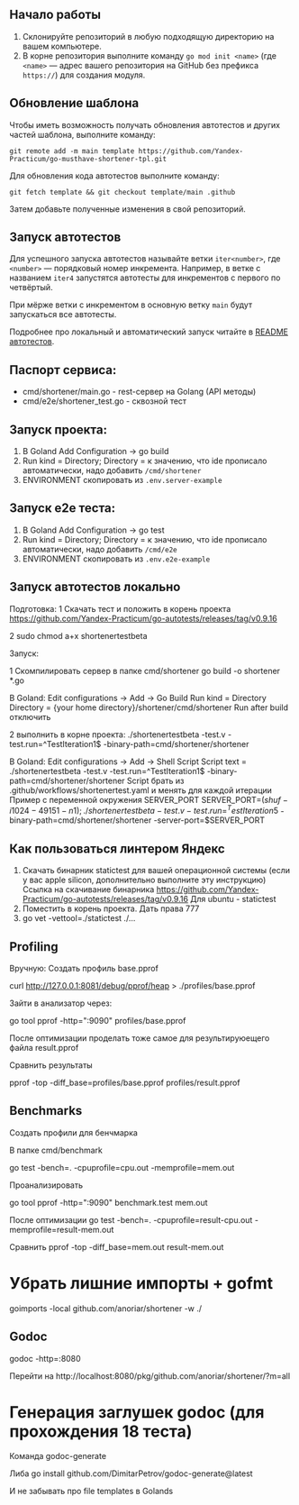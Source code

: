 ## Начало работы

1. Склонируйте репозиторий в любую подходящую директорию на вашем компьютере.
2. В корне репозитория выполните команду `go mod init <name>` (где `<name>` — адрес вашего репозитория на GitHub без префикса `https://`) для создания модуля.

## Обновление шаблона

Чтобы иметь возможность получать обновления автотестов и других частей шаблона, выполните команду:

```
git remote add -m main template https://github.com/Yandex-Practicum/go-musthave-shortener-tpl.git
```

Для обновления кода автотестов выполните команду:

```
git fetch template && git checkout template/main .github
```

Затем добавьте полученные изменения в свой репозиторий.

## Запуск автотестов

Для успешного запуска автотестов называйте ветки `iter<number>`, где `<number>` — порядковый номер инкремента. Например, в ветке с названием `iter4` запустятся автотесты для инкрементов с первого по четвёртый.

При мёрже ветки с инкрементом в основную ветку `main` будут запускаться все автотесты.

Подробнее про локальный и автоматический запуск читайте в [README автотестов](https://github.com/Yandex-Practicum/go-autotests).


## Паспорт сервиса:

* cmd/shortener/main.go - rest-сервер на Golang (API методы)
* cmd/e2e/shortener_test.go - сквозной тест

## Запуск проекта:

1. В Goland Add Configuration -> go build
2. Run kind = Directory; Directory = к значению, что ide прописало автоматически, надо добавить ```/cmd/shortener```
3. ENVIRONMENT скопировать из ```.env.server-example```


## Запуск e2e теста:

1. В Goland Add Configuration -> go test
2. Run kind = Directory; Directory = к значению, что ide прописало автоматически, надо добавить ```/cmd/e2e```
3. ENVIRONMENT скопировать из ```.env.e2e-example```



## Запуск автотестов локально
Подготовка:
1 Скачать тест и положить в корень проекта
https://github.com/Yandex-Practicum/go-autotests/releases/tag/v0.9.16

2 sudo chmod a+x shortenertestbeta

Запуск:

1 Скомпилировать сервер в папке cmd/shortener
go build -o shortener *.go

В Goland: Edit configurations -> Add -> Go Build
Run kind = Directory
Directory = {your home directory}/shortener/cmd/shortener
Run after build отключить

2 выполнить в корне проекта:
./shortenertestbeta -test.v -test.run=^TestIteration1$ -binary-path=cmd/shortener/shortener

В Goland:
Edit configurations -> Add -> Shell Script
Script text = ./shortenertestbeta -test.v -test.run=^TestIteration1$ -binary-path=cmd/shortener/shortener
Script брать из .github/workflows/shortenertest.yaml и менять для каждой итерации
Пример с переменной окружения SERVER_PORT
SERVER_PORT=$(shuf -i 1024-49151 -n 1); ./shortenertestbeta -test.v -test.run=^TestIteration5$ -binary-path=cmd/shortener/shortener -server-port=$SERVER_PORT

## Как пользоваться линтером Яндекс
1. Скачать бинарник statictest для вашей операционной системы (если у вас apple silicon, дополнительно выполните эту инструкцию)
Ссылка  на скачивание бинарника https://github.com/Yandex-Practicum/go-autotests/releases/tag/v0.9.16
Для ubuntu - statictest
2. Поместить в корень проекта. Дать права 777
3. go vet -vettool=./statictest ./...

## Profiling
Вручную:
Создать профиль base.pprof

curl http://127.0.0.1:8081/debug/pprof/heap > ./profiles/base.pprof

Зайти в анализатор через: 

go tool pprof -http=":9090" profiles/base.pprof

После оптимизации проделать тоже самое для результируюещего файла result.pprof

Сравнить результаты

pprof -top -diff_base=profiles/base.pprof profiles/result.pprof

## Benchmarks
Создать профили для бенчмарка

В папке cmd/benchmark

go test -bench=. -cpuprofile=cpu.out -memprofile=mem.out

Проанализировать

go tool pprof -http=":9090" benchmark.test mem.out

После оптимизации go test -bench=. -cpuprofile=result-cpu.out -memprofile=result-mem.out

Сравнить pprof -top -diff_base=mem.out result-mem.out


# Убрать лишние импорты + gofmt
goimports -local github.com/anoriar/shortener -w ./

## Godoc

godoc -http=:8080

Перейти на 
http://localhost:8080/pkg/github.com/anoriar/shortener/?m=all

# Генерация заглушек godoc (для прохождения 18 теста)

Команда godoc-generate

Либа go install github.com/DimitarPetrov/godoc-generate@latest

И не забывать про file templates в Golands